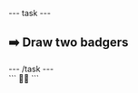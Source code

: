--- task ---
<h2 class="c-project-heading--task">➡️ Draw two badgers</h2>
--- /task ---

<div class="c-project-output">
```
🦡🦡
```
</div>
